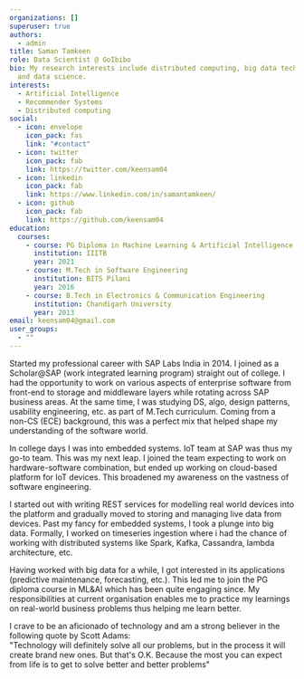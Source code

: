 ```yaml
---
organizations: []
superuser: true
authors:
  - admin
title: Saman Tamkeen
role: Data Scientist @ GoIbibo
bio: My research interests include distributed computing, big data technologies
  and data science.
interests:
  - Artificial Intelligence
  - Recommender Systems
  - Distributed computing
social:
  - icon: envelope
    icon_pack: fas
    link: "#contact"
  - icon: twitter
    icon_pack: fab
    link: https://twitter.com/keensam04
  - icon: linkedin
    icon_pack: fab
    link: https://www.linkedin.com/in/samantamkeen/
  - icon: github
    icon_pack: fab
    link: https://github.com/keensam04
education:
  courses:
    - course: PG Diploma in Machine Learning & Artificial Intelligence
      institution: IIITB
      year: 2021
    - course: M.Tech in Software Engineering
      institution: BITS Pilani
      year: 2016
    - course: B.Tech in Electronics & Communication Engineering
      institution: Chandigarh University
      year: 2013
email: keensam04@gmail.com
user_groups:
  - ""
---
```

Started my professional career with SAP Labs India in 2014. I joined as a Scholar@SAP (work integrated learning program) straight out of college. I had the opportunity to work on various aspects of enterprise software from front-end to storage and middleware layers while rotating across SAP business areas. At the same time, I was studying DS, algo, design patterns, usability engineering, etc. as part of M.Tech curriculum. Coming from a non-CS (ECE) background, this was a perfect mix that helped shape my understanding of the software world.

In college days I was into embedded systems. IoT team at SAP was thus my go-to team. This was my next leap. I joined the team expecting to work on hardware-software combination, but ended up working on cloud-based platform for IoT devices. This broadened my awareness on the vastness of software engineering.

I started out with writing REST services for modelling real world devices into the platform and gradually moved to storing and managing live data from devices. Past my fancy for embedded systems, I took a plunge into big data. Formally, I worked on timeseries ingestion where i had the chance of working with distributed systems like Spark, Kafka, Cassandra, lambda architecture, etc.

Having worked with big data for a while, I got interested in its applications (predictive maintenance, forecasting, etc.). This led me to join the PG diploma course in ML&AI which has been quite engaging since. My responsibilities at current organisation enables me to practice my learnings on real-world business problems thus helping me learn better.

I crave to be an aficionado of technology and am a strong believer in the following quote by Scott Adams:\
"Technology will definitely solve all our problems, but in the process it will create brand new ones. But that's O.K. Because the most you can expect from life is to get to solve better and better problems"